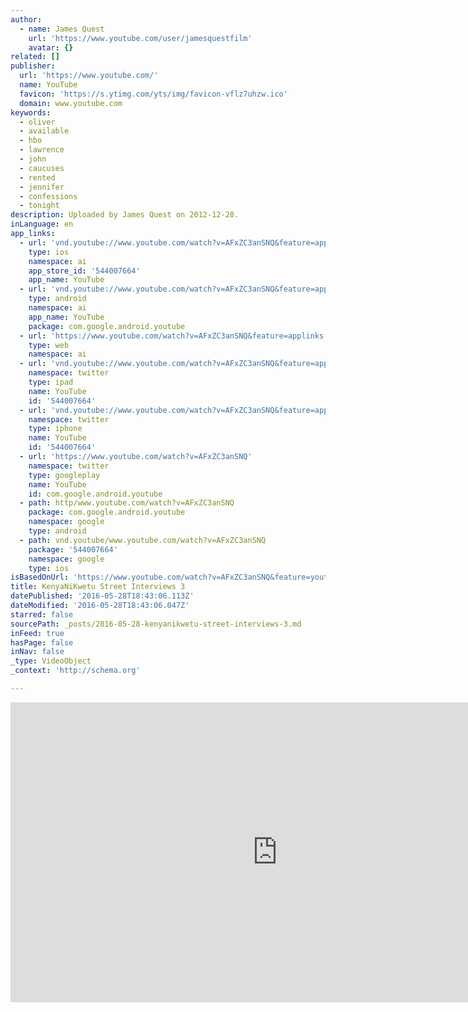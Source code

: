 ```yaml
---
author:
  - name: James Quest
    url: 'https://www.youtube.com/user/jamesquestfilm'
    avatar: {}
related: []
publisher:
  url: 'https://www.youtube.com/'
  name: YouTube
  favicon: 'https://s.ytimg.com/yts/img/favicon-vflz7uhzw.ico'
  domain: www.youtube.com
keywords:
  - oliver
  - available
  - hbo
  - lawrence
  - john
  - caucuses
  - rented
  - jennifer
  - confessions
  - tonight
description: Uploaded by James Quest on 2012-12-28.
inLanguage: en
app_links:
  - url: 'vnd.youtube://www.youtube.com/watch?v=AFxZC3anSNQ&feature=applinks'
    type: ios
    namespace: ai
    app_store_id: '544007664'
    app_name: YouTube
  - url: 'vnd.youtube://www.youtube.com/watch?v=AFxZC3anSNQ&feature=applinks'
    type: android
    namespace: ai
    app_name: YouTube
    package: com.google.android.youtube
  - url: 'https://www.youtube.com/watch?v=AFxZC3anSNQ&feature=applinks'
    type: web
    namespace: ai
  - url: 'vnd.youtube://www.youtube.com/watch?v=AFxZC3anSNQ&feature=applinks'
    namespace: twitter
    type: ipad
    name: YouTube
    id: '544007664'
  - url: 'vnd.youtube://www.youtube.com/watch?v=AFxZC3anSNQ&feature=applinks'
    namespace: twitter
    type: iphone
    name: YouTube
    id: '544007664'
  - url: 'https://www.youtube.com/watch?v=AFxZC3anSNQ'
    namespace: twitter
    type: googleplay
    name: YouTube
    id: com.google.android.youtube
  - path: http/www.youtube.com/watch?v=AFxZC3anSNQ
    package: com.google.android.youtube
    namespace: google
    type: android
  - path: vnd.youtube/www.youtube.com/watch?v=AFxZC3anSNQ
    package: '544007664'
    namespace: google
    type: ios
isBasedOnUrl: 'https://www.youtube.com/watch?v=AFxZC3anSNQ&feature=youtu.be'
title: KenyaNiKwetu Street Interviews 3
datePublished: '2016-05-28T18:43:06.113Z'
dateModified: '2016-05-28T18:43:06.047Z'
starred: false
sourcePath: _posts/2016-05-28-kenyanikwetu-street-interviews-3.md
inFeed: true
hasPage: false
inNav: false
_type: VideoObject
_context: 'http://schema.org'

---
```

<iframe src="https://cdn.embedly.com/widgets/media.html?src=https%3A%2F%2Fwww.youtube.com%2Fembed%2FAFxZC3anSNQ%3Ffeature%3Doembed&amp;url=http%3A%2F%2Fwww.youtube.com%2Fwatch%3Fv%3DAFxZC3anSNQ&amp;image=https%3A%2F%2Fi.ytimg.com%2Fvi%2FAFxZC3anSNQ%2Fhqdefault.jpg&amp;key=b7d04c9b404c499eba89ee7072e1c4f7&amp;type=text%2Fhtml&amp;schema=youtube" width="854" height="480" scrolling="no" frameborder="0" allowfullscreen="" style=""></iframe>